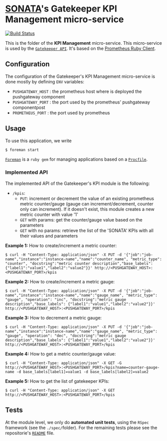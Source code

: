 # [SONATA](http://www.sonata-nfv.eu)'s Gatekeeper KPI Management micro-service
[![Build Status](http://jenkins.sonata-nfv.eu/buildStatus/icon?job=son-gkeeper)](http://jenkins.sonata-nfv.eu/job/son-gkeeper)

This is the folder of the **KPI Management** micro-service. This micro-service is used by the [`Gatekeeper API`](https://github.com/sonata-nfv/son-gkeeper/son-gtkapi). It's based on the [Prometheus Ruby Client](https://github.com/prometheus/client_ruby).

## Configuration
The configuration of the Gatekeeper's KPI Management micro-service is done mostly by defining `ENV` variables:

* `PUSHGATEWAY_HOST` : the prometheus host where is deployed the pushgateway component
* `PUSHGATEWAY_PORT` : the port used by the prometheus' pushgateway componentpost
* `PROMETHEUS_PORT`  : the port used by prometheus

## Usage
To use this application, we write
```sh
$ foreman start
```

[`Foreman`](https://github.com/ddollar/foreman) is a `ruby gem` for managing applications based on a [`Procfile`](https://github.com/sonata-nfv/son-gkeeper/blob/master/son-gtkrec/Procfile).

### Implemented API
The implemented API of the Gatekeeper's KPI module is the following:

* `/kpis`:    
    * `PUT`: increment or decrement the value of an existing prometheus metric counter/gauge (gauge can increment/decrement, counter only can increment). If it doesn't exist, this module creates a new metric counter with value '1'
    * `GET` with params: get the counter/gauge value based on the parameters
    * `GET` with no params: retrieve the list of the 'SONATA' KPIs with all their values and parameters

**Example 1:** How to create/increment a metric counter:
```
$ curl -H "Content-Type: application/json" -X PUT -d '{"job":"job-name","instance":"instance-name","name":"counter_name", "metric_type": "counter", "docstring":"metric counter description","base_labels": {"label1":"value1","label2":"value2"}}' http://<PUSHGATEWAY_HOST>:<PUSHGATEWAY_PORT>/kpis
```

**Example 2:** How to create/increment a metric gauge:
```
$ curl -H "Content-Type: application/json" -X PUT -d '{"job":"job-name","instance":"instance-name","name":"gauge_name", "metric_type": "gauge", "operation": "inc", "docstring":"metric gauge description","base_labels": {"label1":"value1","label2":"value2"}}' http://<PUSHGATEWAY_HOST>:<PUSHGATEWAY_PORT>/kpis
```

**Example 3:** How to decrement a metric gauge:
```
$ curl -H "Content-Type: application/json" -X PUT -d '{"job":"job-name","instance":"instance-name","name":"gauge_name", "metric_type": "gauge", "operation": "dec", "docstring":"metric gauge description","base_labels": {"label1":"value1","label2":"value2"}}' http://<PUSHGATEWAY_HOST>:<PUSHGATEWAY_PORT>/kpis
```

**Example 4:** How to get a metric counter/gauge value:
```
$ curl -H "Content-Type: application/json" -X GET -G http://<PUSHGATEWAY_HOST>:<PUSHGATEWAY_PORT>/kpis?name=counter-gauge-name -d base_labels[label1]=value1 -d base_labels[label2]=value2
```

**Example 5:** How to get the list of gatekeeper KPIs:
```
$ curl -H "Content-Type: application/json" -X GET http://<PUSHGATEWAY_HOST>:<PUSHGATEWAY_PORT>/kpis
```

## Tests
At the module level, we only do **automated unit tests**, using the `RSpec` framework (see the `./spec/`folder). For the remaining tests please see the repositorie's [`README`](https://github.com/sonata-nfv/son-gkeeper/blob/master/README.md) file.
